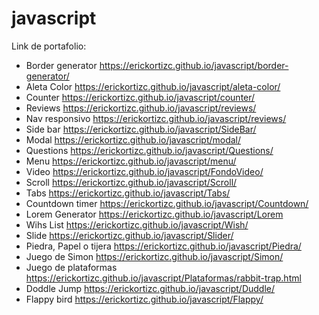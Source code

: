 # javascript
Link de portafolio:
- Border generator https://erickortizc.github.io/javascript/border-generator/
- Aleta Color https://erickortizc.github.io/javascript/aleta-color/
- Counter https://erickortizc.github.io/javascript/counter/
- Reviews https://erickortizc.github.io/javascript/reviews/
- Nav responsivo https://erickortizc.github.io/javascript/reviews/
- Side bar https://erickortizc.github.io/javascript/SideBar/
- Modal https://erickortizc.github.io/javascript/modal/
- Questions https://erickortizc.github.io/javascript/Questions/
- Menu https://erickortizc.github.io/javascript/menu/
- Video https://erickortizc.github.io/javascript/FondoVideo/
- Scroll https://erickortizc.github.io/javascript/Scroll/
- Tabs https://erickortizc.github.io/javascript/Tabs/
- Countdown timer https://erickortizc.github.io/javascript/Countdown/
- Lorem Generator https://erickortizc.github.io/javascript/Lorem
- Wihs List https://erickortizc.github.io/javascript/Wish/
- Slide https://erickortizc.github.io/javascript/Slider/
- Piedra, Papel o tijera https://erickortizc.github.io/javascript/Piedra/
- Juego de Simon https://erickortizc.github.io/javascript/Simon/
- Juego de plataformas https://erickortizc.github.io/javascript/Plataformas/rabbit-trap.html
- Doddle Jump https://erickortizc.github.io/javascript/Duddle/
- Flappy bird https://erickortizc.github.io/javascript/Flappy/
